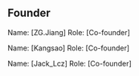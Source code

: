 ## Founder

Name: [ZG.Jiang]
Role: [Co-founder]


Name: [Kangsao]
Role: [Co-founder]


Name: [Jack_Lcz]
Role: [Co-founder]
